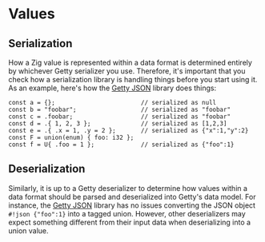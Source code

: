 # Values

## Serialization

How a Zig value is represented within a data format is determined entirely by
whichever Getty serializer you use. Therefore, it's important that you check
how a serialization library is handling things before you start using it. As an
example, here's how the [Getty JSON](https://github.com/getty-zig/json/)
library does things:

```zig title="Shell session"
const a = {};                        // serialized as null
const b = "foobar";                  // serialized as "foobar"
const c = .foobar;                   // serialized as "foobar"
const d = .{ 1, 2, 3 };              // serialized as [1,2,3]
const e = .{ .x = 1, .y = 2 };       // serialized as {"x":1,"y":2}
const F = union(enum) { foo: i32 };
const f = U{ .foo = 1 };             // serialized as {"foo":1}
```
 
## Deserialization

Similarly, it is up to a Getty deserializer to determine how values within a
data format should be parsed and deserialized into Getty's data model. For
instance, the [Getty JSON](https://github.com/getty-zig/json/) library has no
issues converting the JSON object `#!json {"foo":1}` into a tagged union. However,
other deserializers may expect something different from their input data when
deserializing into a union value.
